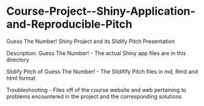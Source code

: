 # Course-Project--Shiny-Application-and-Reproducible-Pitch

Guess The Number! Shiny Project and its Slidify Pitch Presentation

Description: Guess The Number! - The actual Shiny app files are in this directory

Slidify Pitch of Guess The Number! - The Slidifify Pitch files in md, Rmd and html format

Troubleshooting - Files off of the course website and web pertaining to problems encountered in the project and the corresponding solutions
